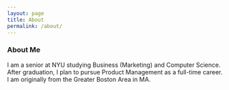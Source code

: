 ```yaml
---
layout: page
title: About
permalink: /about/
---
```


### About Me

I am a senior at NYU studying Business (Marketing) and Computer Science. After graduation, I plan to pursue Product Management as a full-time career. I am originally from the Greater Boston Area in MA.
